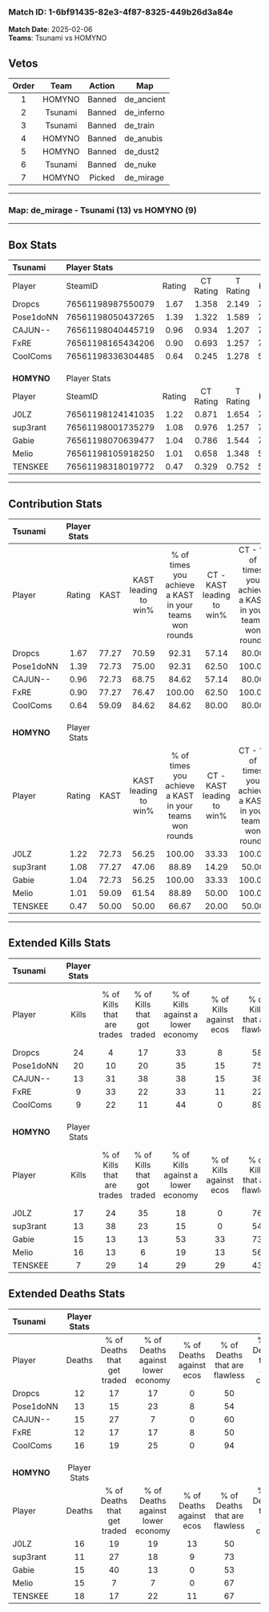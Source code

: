 ### Match ID: 1-6bf91435-82e3-4f87-8325-449b26d3a84e  
**Match Date**: 2025-02-06  
**Teams**: Tsunami vs HOMYNO  

## Vetos  

| Order | Team | Action | Map |
| :---: | :--: | :----: | --- |
| 1 | HOMYNO | Banned | de_ancient |
| 2 | Tsunami | Banned | de_inferno |
| 3 | Tsunami | Banned | de_train |
| 4 | HOMYNO | Banned | de_anubis |
| 5 | HOMYNO | Banned | de_dust2 |
| 6 | Tsunami | Banned | de_nuke |
| 7 | HOMYNO | Picked | de_mirage |

---  

### **Map**: de_mirage - Tsunami (13) vs HOMYNO (9)  
---  

## Box Stats  

| **Tsunami** | Player Stats      |        |           |          |       |       |       |         |        |      |     |
| :- | :- | :-: | :-: | :-: | :-: | :-: | :-: | :-: | :-: | :-: | :-: |
| Player      | SteamID           | Rating | CT Rating | T Rating | KAST  |  ADR  | Kills | Assists | Deaths | K/D  | HS% |
| Dropcs      | 76561198987550079 |  1.67  |   1.358   |  2.149   | 77.27 | 112.4 |  24   |    7    |   12   | 2.00 | 66  |
| Pose1doNN   | 76561198050437265 |  1.39  |   1.322   |  1.589   | 72.73 | 95.3  |  20   |    5    |   13   | 1.54 | 35  |
| CAJUN--     | 76561198040445719 |  0.96  |   0.934   |  1.207   | 72.73 | 62.1  |  13   |    5    |   15   | 0.87 | 15  |
| FxRE        | 76561198165434206 |  0.90  |   0.693   |  1.257   | 77.27 | 57.9  |   9   |    6    |   12   | 0.75 | 44  |
| CooIComs    | 76561198336304485 |  0.64  |   0.245   |  1.278   | 59.09 | 50.1  |   9   |    5    |   16   | 0.56 | 77  |
|             |                   |        |           |          |       |       |       |         |        |      |     |
|             |                   |        |           |          |       |       |       |         |        |      |     |
|             |                   |        |           |          |       |       |       |         |        |      |     |
| **HOMYNO**  | Player Stats      |        |           |          |       |       |       |         |        |      |     |
| Player      | SteamID           | Rating | CT Rating | T Rating | KAST  |  ADR  | Kills | Assists | Deaths | K/D  | HS% |
| J0LZ        | 76561198124141035 |  1.22  |   0.871   |  1.654   | 72.73 | 99.1  |  17   |    7    |   16   | 1.06 | 35  |
| sup3rant    | 76561198001735279 |  1.08  |   0.976   |  1.257   | 77.27 | 63.1  |  13   |    2    |   11   | 1.18 | 69  |
| Gabie       | 76561198070639477 |  1.04  |   0.786   |  1.544   | 72.73 | 63.3  |  15   |    5    |   15   | 1.00 | 40  |
| Melio       | 76561198105918250 |  1.01  |   0.658   |  1.348   | 59.09 | 77.4  |  16   |    1    |   15   | 1.07 | 56  |
| TENSKEE     | 76561198318019772 |  0.47  |   0.329   |  0.752   | 50.00 | 56.3  |   7   |    6    |   18   | 0.39 | 71  |
---  

## Contribution Stats  

| **Tsunami** | Player Stats |       |                      |                                                        |                           |                                                             |                          |                                                            |
| :- | :-: | :-: | :-: | :-: | :-: | :-: | :-: | :-: |
| Player      |    Rating    | KAST  | KAST leading to win% | % of times you achieve a KAST in your teams won rounds | CT - KAST leading to win% | CT - % of times you achieve a KAST in your teams won rounds | T - KAST leading to win% | T - % of times you achieve a KAST in your teams won rounds |
| Dropcs      |     1.67     | 77.27 |        70.59         |                         92.31                          |           57.14           |                            80.00                            |          80.00           |                           100.00                           |
| Pose1doNN   |     1.39     | 72.73 |        75.00         |                         92.31                          |           62.50           |                           100.00                            |          87.50           |                           87.50                            |
| CAJUN--     |     0.96     | 72.73 |        68.75         |                         84.62                          |           57.14           |                            80.00                            |          77.78           |                           87.50                            |
| FxRE        |     0.90     | 77.27 |        76.47         |                         100.00                         |           62.50           |                           100.00                            |          88.89           |                           100.00                           |
| CooIComs    |     0.64     | 59.09 |        84.62         |                         84.62                          |           80.00           |                            80.00                            |          87.50           |                           87.50                            |
|             |              |       |                      |                                                        |                           |                                                             |                          |                                                            |
|             |              |       |                      |                                                        |                           |                                                             |                          |                                                            |
|             |              |       |                      |                                                        |                           |                                                             |                          |                                                            |
| **HOMYNO**  | Player Stats |       |                      |                                                        |                           |                                                             |                          |                                                            |
| Player      |    Rating    | KAST  | KAST leading to win% | % of times you achieve a KAST in your teams won rounds | CT - KAST leading to win% | CT - % of times you achieve a KAST in your teams won rounds | T - KAST leading to win% | T - % of times you achieve a KAST in your teams won rounds |
| J0LZ        |     1.22     | 72.73 |        56.25         |                         100.00                         |           33.33           |                           100.00                            |          70.00           |                           100.00                           |
| sup3rant    |     1.08     | 77.27 |        47.06         |                         88.89                          |           14.29           |                            50.00                            |          70.00           |                           100.00                           |
| Gabie       |     1.04     | 72.73 |        56.25         |                         100.00                         |           33.33           |                           100.00                            |          70.00           |                           100.00                           |
| Melio       |     1.01     | 59.09 |        61.54         |                         88.89                          |           50.00           |                           100.00                            |          66.67           |                           85.71                            |
| TENSKEE     |     0.47     | 50.00 |        50.00         |                         66.67                          |           20.00           |                            50.00                            |          71.43           |                           71.43                            |
---  

## Extended Kills Stats  

| **Tsunami** | Player Stats |                            |                            |                                    |                         |                              |                                 |                                       |                    |           |
| :- | :-: | :-: | :-: | :-: | :-: | :-: | :-: | :-: | :-: | :-: |
| Player      |    Kills     | % of Kills that are trades | % of Kills that got traded | % of Kills against a lower economy | % of Kills against ecos | % of Kills that are flawless | % of Kills that are close duels | % of Kills that are assisted by flash | Pistol Round Kills | AWP Kills |
| Dropcs      |      24      |             4              |             17             |                 33                 |            8            |              58              |                8                |                   4                   |         0          |     4     |
| Pose1doNN   |      20      |             10             |             20             |                 35                 |           15            |              75              |                5                |                   5                   |         7          |     3     |
| CAJUN--     |      13      |             31             |             38             |                 38                 |           15            |              38              |                8                |                   0                   |         0          |     1     |
| FxRE        |      9       |             33             |             22             |                 33                 |           11            |              22              |               11                |                   0                   |         0          |     0     |
| CooIComs    |      9       |             22             |             11             |                 44                 |            0            |              89              |               11                |                  11                   |         0          |     2     |
|             |              |                            |                            |                                    |                         |                              |                                 |                                       |                    |           |
|             |              |                            |                            |                                    |                         |                              |                                 |                                       |                    |           |
|             |              |                            |                            |                                    |                         |                              |                                 |                                       |                    |           |
| **HOMYNO**  | Player Stats |                            |                            |                                    |                         |                              |                                 |                                       |                    |           |
| Player      |    Kills     | % of Kills that are trades | % of Kills that got traded | % of Kills against a lower economy | % of Kills against ecos | % of Kills that are flawless | % of Kills that are close duels | % of Kills that are assisted by flash | Pistol Round Kills | AWP Kills |
| J0LZ        |      17      |             24             |             35             |                 18                 |            0            |              76              |                0                |                   0                   |         0          |     0     |
| sup3rant    |      13      |             38             |             23             |                 15                 |            0            |              54              |                8                |                   0                   |         0          |     0     |
| Gabie       |      15      |             13             |             13             |                 53                 |           33            |              73              |                7                |                   7                   |         0          |     0     |
| Melio       |      16      |             13             |             6              |                 19                 |           13            |              56              |               13                |                   0                   |         3          |     1     |
| TENSKEE     |      7       |             29             |             14             |                 29                 |           29            |              43              |               43                |                  14                   |         0          |     1     |
## Extended Deaths Stats  

| **Tsunami** | Player Stats |                             |                                   |                          |                               |                            |                           |               |
| :- | :-: | :-: | :-: | :-: | :-: | :-: | :-: | :-: |
| Player      |    Deaths    | % of Deaths that get traded | % of Deaths against lower economy | % of Deaths against ecos | % of Deaths that are flawless | % of Deaths that are close | % of Deaths while blinded | Deaths to AWP |
| Dropcs      |      12      |             17              |                17                 |            0             |              50               |             17             |             0             |       0       |
| Pose1doNN   |      13      |             15              |                23                 |            8             |              54               |             8              |             0             |       0       |
| CAJUN--     |      15      |             27              |                 7                 |            0             |              60               |             13             |            13             |       0       |
| FxRE        |      12      |             17              |                17                 |            8             |              50               |             17             |             0             |       1       |
| CooIComs    |      16      |             19              |                25                 |            0             |              94               |             0              |             0             |       2       |
|             |              |                             |                                   |                          |                               |                            |                           |               |
|             |              |                             |                                   |                          |                               |                            |                           |               |
|             |              |                             |                                   |                          |                               |                            |                           |               |
| **HOMYNO**  | Player Stats |                             |                                   |                          |                               |                            |                           |               |
| Player      |    Deaths    | % of Deaths that get traded | % of Deaths against lower economy | % of Deaths against ecos | % of Deaths that are flawless | % of Deaths that are close | % of Deaths while blinded | Deaths to AWP |
| J0LZ        |      16      |             19              |                19                 |            13            |              50               |             25             |             0             |       2       |
| sup3rant    |      11      |             27              |                18                 |            9             |              73               |             0              |             9             |       0       |
| Gabie       |      15      |             40              |                13                 |            0             |              53               |             7              |             0             |       1       |
| Melio       |      15      |              7              |                 7                 |            0             |              67               |             0              |             7             |       2       |
| TENSKEE     |      18      |             17              |                22                 |            11            |              67               |             6              |             6             |       2       |

